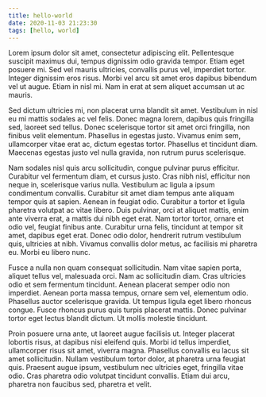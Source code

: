 ```yaml
---
title: hello-world
date: 2020-11-03 21:23:30
tags: [hello, world]
---
```

Lorem ipsum dolor sit amet, consectetur adipiscing elit. Pellentesque suscipit maximus dui, tempus dignissim odio gravida tempor. Etiam eget posuere mi. Sed vel mauris ultricies, convallis purus vel, imperdiet tortor. Integer dignissim eros risus. Morbi vel arcu sit amet eros dapibus bibendum vel ut augue. Etiam in nisl mi. Nam in erat at sem aliquet accumsan ut ac mauris.

Sed dictum ultricies mi, non placerat urna blandit sit amet. Vestibulum in nisl eu mi mattis sodales ac vel felis. Donec magna lorem, dapibus quis fringilla sed, laoreet sed tellus. Donec scelerisque tortor sit amet orci fringilla, non finibus velit elementum. Phasellus in egestas justo. Vivamus enim sem, ullamcorper vitae erat ac, dictum egestas tortor. Phasellus et tincidunt diam. Maecenas egestas justo vel nulla gravida, non rutrum purus scelerisque.

Nam sodales nisl quis arcu sollicitudin, congue pulvinar purus efficitur. Curabitur vel fermentum diam, et cursus justo. Cras nibh nisl, efficitur non neque in, scelerisque varius nulla. Vestibulum ac ligula a ipsum condimentum convallis. Curabitur sit amet diam tempus ante aliquam tempor quis at sapien. Aenean in feugiat odio. Curabitur a tortor et ligula pharetra volutpat ac vitae libero. Duis pulvinar, orci at aliquet mattis, enim ante viverra erat, a mattis dui nibh eget erat. Nam tortor tortor, ornare et odio vel, feugiat finibus ante. Curabitur urna felis, tincidunt at tempor sit amet, dapibus eget erat. Donec odio dolor, hendrerit rutrum vestibulum quis, ultricies at nibh. Vivamus convallis dolor metus, ac facilisis mi pharetra eu. Morbi eu libero nunc.

Fusce a nulla non quam consequat sollicitudin. Nam vitae sapien porta, aliquet tellus vel, malesuada orci. Nam ac sollicitudin diam. Cras ultricies odio et sem fermentum tincidunt. Aenean placerat semper odio non imperdiet. Aenean porta massa tempus, ornare sem vel, elementum odio. Phasellus auctor scelerisque gravida. Ut tempus ligula eget libero rhoncus congue. Fusce rhoncus purus quis turpis placerat mattis. Donec pulvinar tortor eget lectus blandit dictum. Ut mollis molestie tincidunt.

Proin posuere urna ante, ut laoreet augue facilisis ut. Integer placerat lobortis risus, at dapibus nisi eleifend quis. Morbi id tellus imperdiet, ullamcorper risus sit amet, viverra magna. Phasellus convallis eu lacus sit amet sollicitudin. Nullam vestibulum tortor dolor, at pharetra urna feugiat quis. Praesent augue ipsum, vestibulum nec ultricies eget, fringilla vitae odio. Cras pharetra odio volutpat tincidunt convallis. Etiam dui arcu, pharetra non faucibus sed, pharetra et velit.
